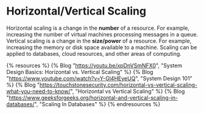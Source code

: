 # Horizontal/Vertical Scaling

Horizontal scaling is a change in the **number** of a resource. For example, increasing the number of virtual machines processing messages in a queue. Vertical scaling is a change in the **size/power** of a resource. For example, increasing the memory or disk space available to a machine. Scaling can be applied to databases, cloud resources, and other areas of computing.

{% resources %}
  {% Blog "https://youtu.be/xpDnVSmNFX0", "System Design Basics: Horizontal vs. Vertical Scaling" %}
  {% Blog "https://www.youtube.com/watch?v=Y-Gl4HEyeUQ", "System Design 101" %}
  {% Blog "https://touchstonesecurity.com/horizontal-vs-vertical-scaling-what-you-need-to-know/", "Horizontal vs Vertical Scaling" %}
  {% Blog "https://www.geeksforgeeks.org/horizontal-and-vertical-scaling-in-databases/", "Scaling In Databases" %}
{% endresources %}
